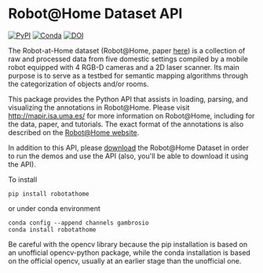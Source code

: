 # Robot@Home Dataset API #

[![PyPI](https://img.shields.io/pypi/v/robotathome)](https://pypi.org/project/robotathome/)
[![Conda](https://img.shields.io/conda/v/gambrosio/robotathome)](https://anaconda.org/gambrosio/robotathome)
[![DOI](https://zenodo.org/badge/DOI/10.5281/zenodo.4530453.svg)](https://doi.org/10.5281/zenodo.4530453)

The Robot-at-Home dataset (Robot@Home, paper
[here](http://mapir.uma.es/papersrepo/2017/2017-raul-IJRR-Robot_at_home_dataset.pdf))
is a collection of raw and processed data from five domestic settings compiled
by a mobile robot equipped with 4 RGB-D cameras and a 2D laser scanner. Its main
purpose is to serve as a testbed for semantic mapping algorithms through the
categorization of objects and/or rooms.

This package provides the Python API that assists in loading, parsing, and
visualizing the annotations in Robot@Home. Please visit http://mapir.isa.uma.es/
for more information on Robot@Home, including for the data, paper, and
tutorials. The exact format of the annotations is also described on the
[Robot@Home website](http://mapir.isa.uma.es/mapirwebsite/index.php/mapir-downloads/203-robot-at-home-dataset.html).

In addition to this API, please [download](https://zenodo.org/record/4495821)
the Robot@Home Dataset in order to run the demos and use the API (also, you'll
be able to download it using the API).

To install

```
pip install robotathome
```

or under conda environment

```
conda config --append channels gambrosio
conda install robotathome
```

Be careful with the opencv library because the pip installation is based on an
unofficial opencv-python package, while the conda installation is based on the
official opencv, usually at an earlier stage than the unofficial one.
